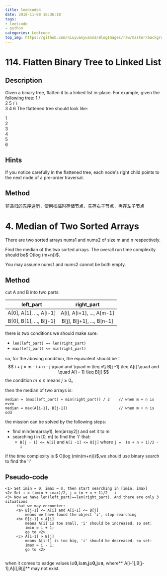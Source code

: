 ```yaml
---
title: leedcode4
date: 2018-11-08 16:36:18
tags:
- leetcode
- python
categories: Leetcode
top_img: https://github.com/niuyuanyuanna/BlogImages/raw/master/background/leetcode.png
---
```


# 114. Flatten Binary Tree to Linked List

## Description

Given a binary tree, flatten it to a linked list in-place.
For example, given the following tree:
    1
   / \
  2   5
 / \   \
3   4   6
The flattened tree should look like:

1
 \
  2
   \
    3
     \
      4
       \
        5
         \
          6

## Hints
If you notice carefully in the flattened tree, each node's right child points to the next node of a pre-order traversal.

## Method

非递归的先序遍历，使用栈临时存储节点，先存右子节点，再存左子节点



# 4. Median of Two Sorted Arrays
There are two sorted arrays nums1 and nums2 of size m and n respectively.

Find the median of the two sorted arrays. The overall run time complexity should be$ O(log (m+n))$.

You may assume nums1 and nums2 cannot be both empty.

## Method
cut A and B into two parts:

|        left_part        |        right_part         |
| :---------------------: | :-----------------------: |
| A[0], A[1], ..., A[i-1] | A[i], A[i+1], ..., A[m-1] |
| B[0], B[1], ..., B[j-1] | B[j], B[j+1], ..., B[n-1] |

there is two conditions we should make sure:

- `len(left_part) == len(right_part)`
- `max(left_part) <= min(right_part)`

so, for the aboving condition, the equivalent should be：
$$
i + j = m - i + n - j \quad and \quad m \leq n\\
B[j -1] \leq A[i] \quad and \quad A[i - 1] \leq B[j]
$$
the condition $m \leq n$ means $j \geq 0$。

then the median of two arrays is:

```
median = (max(left_part) + min(right_part)) / 2    // when m + n is even
median = max(A[i-1], B[j-1])                       // when m + n is odd
```

the mission can be solved by the following steps:

- find min(len(array1), len(array2)) and set it to m
- searching i in [0, m] to find the 'i' that:
  - `B[j - 1] <= A[i]` and `A[i -1] <= B[j]` where `j =  (m + n + 1)/2 - i`

if the time complexity is $ O(log (min(m+n)))$,we should use binary search to find the 'i'

## Pseudo-code

```
<1> Set imin = 0, imax = m, then start searching in [imin, imax]
<2> Set i = (imin + imax)/2, j = (m + n + 1)/2 - i
<3> Now we have len(left_part)==len(right_part). And there are only 3 situations
     that we may encounter:
     <a> B[j-1] <= A[i] and A[i-1] <= B[j]
         means we have found the object 'i', stop searching
     <b> B[j-1] > A[i]
         means A[i] is too small, 'i' should be increased, so set:
         imin = i + 1;
         go to <2>
     <c> A[i-1] > B[j]
         means A[i-1] is too big, 'i' should be decreased, so set:
         imax = i - 1;
         go to <2>
     
```

when it comes to eadge values  **i=0,i=m,j=0,j=n**, where** A[i-1],B[j-1],A[i],B[j]** may not exist.



